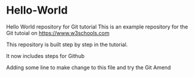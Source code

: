 # Hello-World

Hello World repository for Git tutorial
This is an example repository for the Git tutoial on https://www.w3schools.com

This repository is built step by step in the tutorial.

It now includes steps for Github

Adding some line to make change to this file and try the Git Amend
